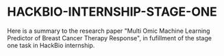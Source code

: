 # HACKBIO-INTERNSHIP-STAGE-ONE
Here is a summary to the research paper "Multi Omic Machine Learning Predictor of Breast Cancer Therapy Response", in fufillment of the stage one task in HackBio internship.

